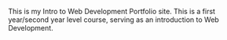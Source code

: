 This is my Intro to Web Development Portfolio site. 
This is a first year/second year level course, serving as an introduction to Web Development. 
